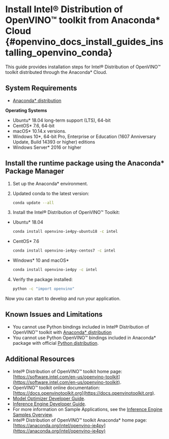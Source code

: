 # Install Intel® Distribution of OpenVINO™ toolkit from Anaconda* Cloud {#openvino_docs_install_guides_installing_openvino_conda}

This guide provides installation steps for Intel® Distribution of OpenVINO™ toolkit distributed through the Anaconda* Cloud.


## System Requirements

 - [Anaconda* distribution](https://www.anaconda.com/products/individual/)

**Operating Systems**

- Ubuntu* 18.04 long-term support (LTS), 64-bit
- CentOS* 7.6, 64-bit
- macOS* 10.14.x versions. 
- Windows 10*, 64-bit Pro, Enterprise or Education (1607 Anniversary Update, Build 14393 or higher) editions
- Windows Server* 2016 or higher



## Install the runtime package using the Anaconda* Package Manager

1. Set up the Anaconda* environment. 

2. Updated conda to the latest version:
   ```sh
   conda update --all
   ```
3. Install the Intel® Distribution of OpenVINO™ Toolkit:
 - Ubuntu* 18.04 
   ```sh
   conda install openvino-ie4py-ubuntu18 -c intel
   ```
 - CentOS* 7.6 
   ```sh
   conda install openvino-ie4py-centos7 -c intel
   ```
 - Windows* 10 and macOS*
   ```sh
   conda install openvino-ie4py -c intel
   ```
4. Verify the package installed:
   ```sh
   python -c "import openvino"
   ```
   
Now you can start to develop and run your application.


## Known Issues and Limitations

- You cannot use Python bindings included in  Intel® Distribution of OpenVINO™ toolkit  with  [Anaconda* distribution](https://www.anaconda.com/products/individual/)
- You cannot use Python OpenVINO™ bindings included in Anaconda* package with official  [Python distribution](https://www.python.org/).


## Additional Resources

- Intel® Distribution of OpenVINO™ toolkit home page: [https://software.intel.com/en-us/openvino-toolkit](https://software.intel.com/en-us/openvino-toolkit).
- OpenVINO™ toolkit online documentation: [https://docs.openvinotoolkit.org](https://docs.openvinotoolkit.org).
- [Model Optimizer Developer Guide](../MO_DG/Deep_Learning_Model_Optimizer_DevGuide.md).
- [Inference Engine Developer Guide](../IE_DG/Deep_Learning_Inference_Engine_DevGuide.md).
- For more information on Sample Applications, see the [Inference Engine Samples Overview](../IE_DG/Samples_Overview.md).
- Intel® Distribution of OpenVINO™ toolkit Anaconda* home page: [https://anaconda.org/intel/openvino-ie4py](https://anaconda.org/intel/openvino-ie4py)

